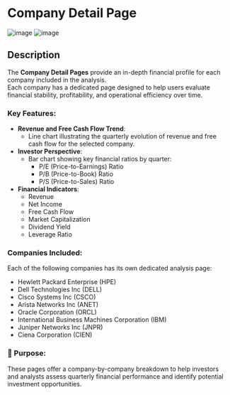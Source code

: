 # Company Detail Page

![image](https://github.com/user-attachments/assets/d26befc6-b453-4886-b07a-1be4b790db7c) ![image](https://github.com/user-attachments/assets/e44971f7-2923-4cda-9373-629c2605442e)

## Description

The **Company Detail Pages** provide an in-depth financial profile for each company included in the analysis.  
Each company has a dedicated page designed to help users evaluate financial stability, profitability, and operational efficiency over time.

### Key Features:
- **Revenue and Free Cash Flow Trend**:
  - Line chart illustrating the quarterly evolution of revenue and free cash flow for the selected company.
- **Investor Perspective**:
  - Bar chart showing key financial ratios by quarter:
    - P/E (Price-to-Earnings) Ratio
    - P/B (Price-to-Book) Ratio
    - P/S (Price-to-Sales) Ratio
- **Financial Indicators**:
  - Revenue
  - Net Income
  - Free Cash Flow
  - Market Capitalization
  - Dividend Yield
  - Leverage Ratio

### Companies Included:
Each of the following companies has its own dedicated analysis page:
- Hewlett Packard Enterprise (HPE)
- Dell Technologies Inc (DELL)
- Cisco Systems Inc (CSCO)
- Arista Networks Inc (ANET)
- Oracle Corporation (ORCL)
- International Business Machines Corporation (IBM)
- Juniper Networks Inc (JNPR)
- Ciena Corporation (CIEN)

### 🎯 Purpose:
These pages offer a company-by-company breakdown to help investors and analysts assess quarterly financial performance and identify potential investment opportunities.

